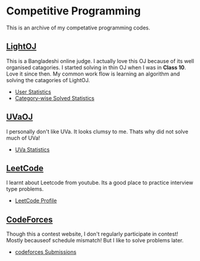# Competitive Programming

This is an archive of my competative programming codes.

## [LightOJ](http://lightoj.com)

This is a Bangladeshi online judge. I actually love this OJ because of its well organised catagories.
I started solving in thin OJ when I was in **Class 10**. Love it since then. My common work flow is
learning an algorithm and solving the catagories of LightOJ.

* [User Statistics](http://lightoj.com/volume_userstat.php?user_id=9737)
* [Category-wise Solved Statistics](http://lightoj.com/volume_problemcategory.php?user_id=9737) 

## [UVaOJ](https://onlinejudge.org/)

I personally don't like UVa. It looks clumsy to me. Thats why did not solve much of UVa!

* [UVa Statistics](https://uhunt.onlinejudge.org/id/242051)

## [LeetCode](https://leetcode.com/)

I learnt about Leetcode from youtube. Its a good place to practice interview type problems.

* [LeetCode Profile](https://leetcode.com/Moaz064/) 

## [CodeForces](https://codeforces.com/)

Though this a contest website, I don't regularly participate in contest! Mostly becauseof
schedule mismatch! But I like to solve problems later.

* [codeforces Submissions](https://codeforces.com/submissions/MzMahmud)
